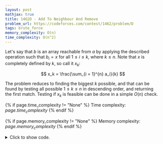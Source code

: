 ```yaml
---
layout: post
mathjax: true
title: 1462D - Add To Neighbour And Remove
problem_url: https://codeforces.com/contest/1462/problem/D
tags: brute_force
memory_complexity: O(n)
time_complexity: O(n^2)
---
```


Let's say that $b$ is an array reachable from $a$ by applying the described
operation such that $b_i = x$ for all $1 \leq i \leq k$, where $k \leq n$.
Note that $x$ is completely defined by $k$, so call it $x_k$:

$$ x_k =  \frac{\sum_{i = 1}^{n} a_i}{k} $$

The problem reduces to finding the biggest $k$ possible, and that can be
found by testing all possible $1 \leq k \leq n$ in descending order, and
returning the first match. Testing if $x_k$ is feasible can be done in a
simple $O(n)$ check.


{% if page.time_complexity != "None" %}
Time complexity: ${{ page.time_complexity }}$
{% endif %}

{% if page.memory_complexity != "None" %}
Memory complexity: ${{ page.memory_complexity }}$
{% endif %}

<details>
<summary>
<p style="display:inline">Click to show code.</p>
</summary>
```cpp
{% raw %}
using namespace std;
using ll = long long;
using ii = pair<int, int>;
using vi = vector<int>;
template <typename InputIterator,
          typename T = typename iterator_traits<InputIterator>::value_type>
void read_n(InputIterator it, int n)
{
    copy_n(istream_iterator<T>(cin), n, it);
}
bool test(const vi &a, ll x)
{
    int n = (int)(a).size();
    ll cur = 0;
    for (int i = 0; i < n; ++i)
    {
        if (cur + a[i] < x)
            cur += a[i];
        else if (cur + a[i] > x)
            return false;
        else
            cur = 0;
    }
    return cur == 0;
}
int solve(const vi &a)
{
    int n = (int)(a).size();
    ll sum = accumulate(begin(a), end(a), 0LL);
    for (int i = n; i > 1; --i)
        if (sum % i == 0 and test(a, sum / i))
            return n - i;
    return n - 1;
}
int main(void)
{
    ios::sync_with_stdio(false), cin.tie(NULL);
    int t;
    cin >> t;
    while (t--)
    {
        int n;
        cin >> n;
        vi a(n);
        read_n(begin(a), n);
        cout << solve(a) << endl;
    }
    return 0;
}

{% endraw %}
```
</details>

